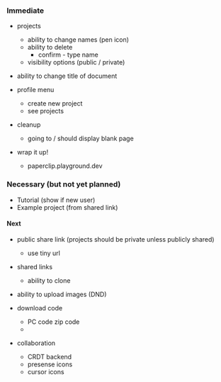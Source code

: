 
### Immediate


- projects
  - ability to change names (pen icon)
  - ability to delete
    - confirm - type name
  - visibility options (public / private)

- ability to change title of document 

- profile menu
  - create new project
  - see projects


- cleanup
  - going to / should display blank page

- wrap it up!
  - paperclip.playground.dev

### Necessary (but not yet planned)

- Tutorial (show if new user)
- Example project (from shared link)


#### Next

- public share link (projects should be private unless publicly shared)
  - use tiny url

- shared links
  - ability to clone

- ability to upload images (DND)
- download code
  - PC code zip code
  - 

- collaboration
  - CRDT backend
  - presense icons
  - cursor icons